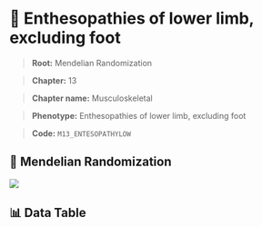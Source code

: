# 🧪 Enthesopathies of lower limb, excluding foot

> **Root:** Mendelian Randomization

> **Chapter:** 13  

> **Chapter name:** Musculoskeletal

> **Phenotype:** Enthesopathies of lower limb, excluding foot  

> **Code:** `M13_ENTESOPATHYLOW`

## 🧬 Mendelian Randomization  

<img src="/MR/Figures/Forward/M13_ENTESOPATHYLOW.png"/>

## 📊 Data Table

<CsvTableMRF src="/MR_Data/Forward/M13_ENTESOPATHYLOW.csv"/>
